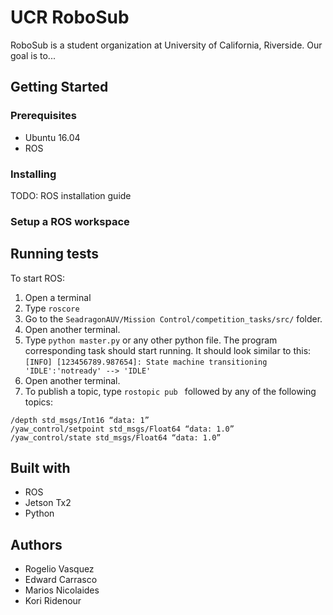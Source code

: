 # UCR RoboSub

RoboSub is a student organization at University of California, Riverside. Our goal is to...

## Getting Started

### Prerequisites

* Ubuntu 16.04
* ROS

### Installing

TODO: ROS installation guide

### Setup a ROS workspace



## Running tests

To start ROS: 
1. Open a terminal
2. Type `roscore`
3. Go to the `SeadragonAUV/Mission Control/competition_tasks/src/` folder.
4. Open another terminal.
5. Type `python master.py` or any other python file. The program corresponding task should start running. It should look similar to this:
`[INFO] [123456789.987654]: State machine transitioning 'IDLE':'notready' --> 'IDLE'`
6. Open another terminal.
7. To publish a topic, type `rostopic pub ` followed by any of the following topics:
```
/depth std_msgs/Int16 “data: 1”
/yaw_control/setpoint std_msgs/Float64 “data: 1.0”
/yaw_control/state std_msgs/Float64 “data: 1.0”
```


## Built with

* ROS
* Jetson Tx2
* Python

## Authors

* Rogelio Vasquez
* Edward Carrasco
* Marios Nicolaides
* Kori Ridenour